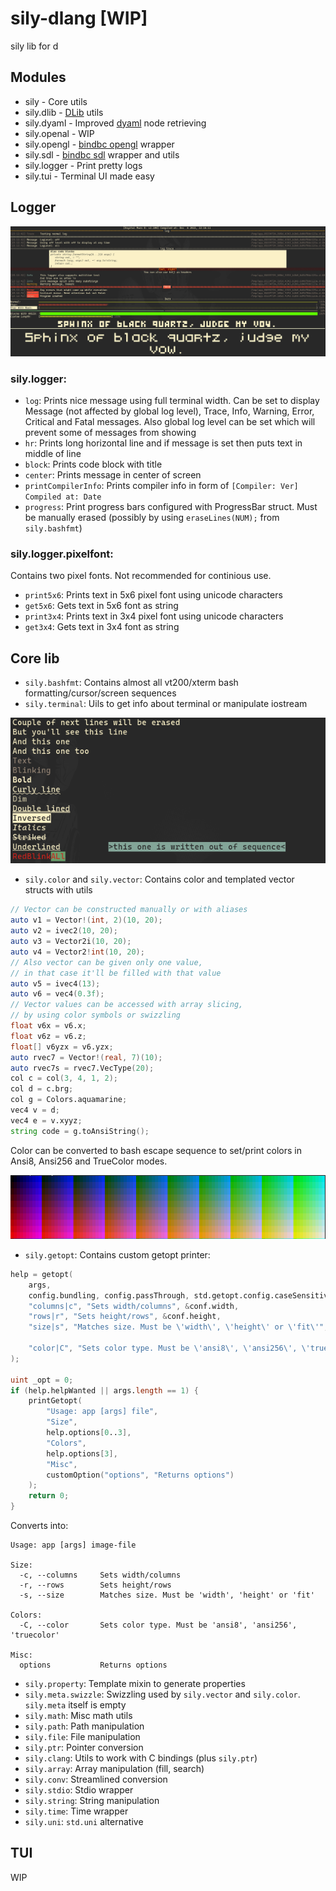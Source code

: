 # sily-dlang [WIP]

sily lib for d

## Modules

* sily - Core utils
* sily.dlib - [DLib](https://github.com/gecko0307/dlib) utils
* sily.dyaml - Improved [dyaml](https://github.com/dlang-community/D-YAML) node retrieving
* sily.openal - WIP
* sily.opengl - [bindbc opengl](https://github.com/BindBC/bindbc-opengl) wrapper
* sily.sdl - [bindbc sdl](https://github.com/BindBC/bindbc-sdl) wrapper and utils
* sily.logger - Print pretty logs
* sily.tui - Terminal UI made easy

## Logger
![](readme/logger.png)
### sily.logger:
* `log`: Prints nice message using full terminal width. Can be set to display Message (not affected by global log level), Trace, Info, Warning, Error, Critical and Fatal messages. Also global log level can be set which will prevent some of messages from showing
* `hr`: Prints long horizontal line and if message is set then puts text in middle of line 
* `block`: Prints code block with title
* `center`: Prints message in center of screen
* `printCompilerInfo`: Prints compiler info in form of `[Compiler: Ver] Compiled at: Date`
* `progress`: Print progress bars configured with ProgressBar struct. Must be manually erased (possibly by using `eraseLines(NUM);` from `sily.bashfmt`)
### sily.logger.pixelfont:
Contains two pixel fonts. Not recommended for continious use.
* `print5x6`: Prints text in 5x6 pixel font using unicode characters
* `get5x6`: Gets text in 5x6 font as string
* `print3x4`: Prints text in 3x4 pixel font using unicode characters
* `get3x4`: Gets text in 3x4 font as string

## Core lib
* `sily.bashfmt`: Contains almost all vt200/xterm bash formatting/cursor/screen sequences
* `sily.terminal`: Uils to get info about terminal or manipulate iostream

![](readme/format.png)

* `sily.color` and `sily.vector`: Contains color and templated vector structs with utils
```d
// Vector can be constructed manually or with aliases
auto v1 = Vector!(int, 2)(10, 20);
auto v2 = ivec2(10, 20);
auto v3 = Vector2i(10, 20);
auto v4 = Vector2!int(10, 20);
// Also vector can be given only one value,
// in that case it'll be filled with that value
auto v5 = ivec4(13);
auto v6 = vec4(0.3f);
// Vector values can be accessed with array slicing,
// by using color symbols or swizzling
float v6x = v6.x;
float v6z = v6.z;
float[] v6yzx = v6.yzx;
auto rvec7 = Vector!(real, 7)(10);
auto rvec7s = rvec7.VecType(20);
col c = col(3, 4, 1, 2);
col d = c.brg;
col g = Colors.aquamarine;
vec4 v = d;
vec4 e = v.xyyz;
string code = g.toAnsiString();
```
Color can be converted to bash escape sequence to set/print colors in Ansi8, Ansi256 and TrueColor modes.

![](readme/color.png)

* `sily.getopt`: Contains custom getopt printer:
```d
help = getopt(
    args,
    config.bundling, config.passThrough, std.getopt.config.caseSensitive,
    "columns|c", "Sets width/columns", &conf.width,
    "rows|r", "Sets height/rows", &conf.height,
    "size|s", "Matches size. Must be \'width\', \'height\' or \'fit\'", &conf.size,

    "color|C", "Sets color type. Must be \'ansi8\', \'ansi256\', \'truecolor\'", &conf.color,
);

uint _opt = 0;
if (help.helpWanted || args.length == 1) {
    printGetopt(
        "Usage: app [args] file",
        "Size",
        help.options[0..3],
        "Colors",
        help.options[3],
        "Misc",
        customOption("options", "Returns options")
    );
    return 0;
}
```
Converts into:
```
Usage: app [args] image-file

Size:
  -c, --columns     Sets width/columns
  -r, --rows        Sets height/rows
  -s, --size        Matches size. Must be 'width', 'height' or 'fit'

Colors:
  -C, --color       Sets color type. Must be 'ansi8', 'ansi256', 'truecolor'

Misc:
  options           Returns options
```
* `sily.property`: Template mixin to generate properties
* `sily.meta.swizzle`: Swizzling used by `sily.vector` and `sily.color`. `sily.meta` itself is empty
* `sily.math`: Misc math utils
* `sily.path`: Path manipulation
* `sily.file`: File manipulation
* `sily.ptr`: Pointer conversion
* `sily.clang`: Utils to work with C bindings (plus `sily.ptr`)
* `sily.array`: Array manipulation (fill, search)
* `sily.conv`: Streamlined conversion
* `sily.stdio`: Stdio wrapper
* `sily.string`: String manipulation
* `sily.time`: Time wrapper
* `sily.uni`: `std.uni` alternative

## TUI
WIP